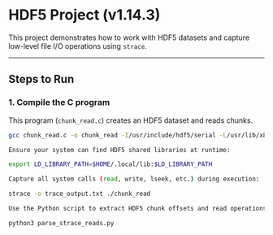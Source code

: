# HDF5 Project (v1.14.3)

This project demonstrates how to work with HDF5 datasets and capture low-level file I/O operations using `strace`.

---

## Steps to Run

### 1. Compile the C program
This program (`chunk_read.c`) creates an HDF5 dataset and reads chunks.

```bash
gcc chunk_read.c -o chunk_read -I/usr/include/hdf5/serial -L/usr/lib/x86_64-linux-gnu/hdf5/serial -lhdf5

Ensure your system can find HDF5 shared libraries at runtime:

export LD_LIBRARY_PATH=$HOME/.local/lib:$LD_LIBRARY_PATH

Capture all system calls (read, write, lseek, etc.) during execution:

strace -o trace_output.txt ./chunk_read

Use the Python script to extract HDF5 chunk offsets and read operations:

python3 parse_strace_reads.py


